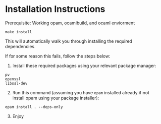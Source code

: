 # Installation Instructions

Prerequisite: Working opam, ocamlbuild, and ocaml enviorment

```
make install
```
This will automatically walk you through installing the required dependencies.


If for some reason this fails, follow the steps below:
1. Install these required packages using your relevant package manager:
```
pv
openssl
libssl-dev
```

2. Run this command (assuming you have `opam` installed already if not install opam using your package installer):
```
opam install . --deps-only
```

3. Enjoy